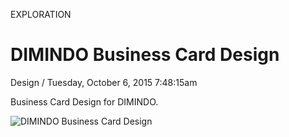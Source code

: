 <p class="type">EXPLORATION</p>

# DIMINDO Business Card Design

<p class="meta">Design  /  Tuesday, October 6, 2015 7:48:15am</p>

Business Card Design for DIMINDO.

![DIMINDO Business Card Design](https://farooq-agent.web.app/assets/images/works/large/xyVob9JL_work_image.jpg)
